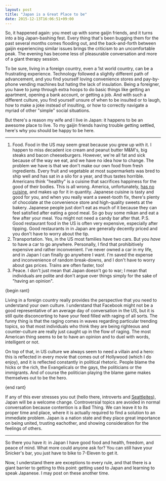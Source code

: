```yaml
---
layout: post
title: "Japan is a Great Place to be"
date: 2015-12-13T16:06:51+09:00
---
```


So, it happened again: you meet up with some gaijin friends, and it turns into a big Japan-bashing fest. Every thing that's been bugging them for the past several months comes flooding out, and the back-and-forth between gaijin experiencing similar issues brings the criticism to an uncomfortable peak. The evening has become less of pleasurable conversation and more of a giant therapy session.

To be sure, living in a foreign country, even a 1st world country, can be a frustrating experience. Technology followed a slightly different path of advancement, and you find yourself loving convenience stores and pay-by-phone vending machines but hating the lack of insulation. Being a foreigner, you have to jump through extra hoops to do basic things like getting an apartment, opening a bank account, or getting a job. And with such a different culture, you find yourself unsure of when to be insulted or to laugh, how to make a joke instead of insulting, or how to correctly navigate a myriad of other "simple" social situations.

But there's a reason my wife and I live in Japan: it happens to be an awesome place to live. To my gaijin friends having trouble getting settled, here's why you should be happy to be here.

***

1. Food. Food in the US may seem great because you grew up with it. I happen to miss decadent ice cream and peanut butter M&M's, big steaks and bacon cheeseburgers. However, we're all fat and sick because of the way we eat, and we have no idea how to change. <!--My wife and I recently watched the documentary "Fed Up", which explains the problems with legislation and industry in America that lead to unhealthy diets and unwholesome products. I recommend it for the information content, but it ends on a depressing note. They give the viewer a challenge: go sugar-free. They then tell you that the participant in the documentary who did the diet completely failed to lose weight. Great.--> The problem we have is that we don't make our own food from fresh ingredients. Every fruit and vegetable at most supermarkets was bred to ship well and has sat in a silo for a year, and thus tastes horrible. Americans think "healthy" is a cuisine that sacrifices happiness for the good of their bodies. This is all wrong. America, unfortunately, [has no cuisine](http://bigthink.com/videos/dan-barber-on-american-cuisine), and makes up for it in quantity. Japanese cuisine is tasty and good for you, and when you really want a sweet-tooth fix, there's plenty of chocolate at the convenience store and high-quality sweets at the bakery. Japanese people just don't eat as much of it because they can feel satisfied after eating a good meal. So go buy some mikan and eat a few after your meal. You might not need a candy bar after that.
P.S. Good restaurant food in the US is often very expensive, especially after tipping. Good restaurants in in Japan are generally decently priced and you don't have to worry about the tip.
2. Transportation. Yes, in the US most families have two cars. But you *have* to have a car to go anywhere. Personally, I find that prohibitively expensive and rather inconvenient. I've never owned a car in my life, and in Japan I can finally go anywhere I want. I'm saved the expense and inconvenience of random break-downs, and I don't have to worry about gas prices. Trains are often faster, too!
3. Peace. I don't just mean that Japan doesn't go to war; I mean that individuals are polite and don't argue over things simply for the sake of "having an opinion". 

 {begin rant}

 Living in a foreign country really provides the perspective that you need to understand your own culture. I understand that Facebook might not be a good representative of an average day of conversation in the US, but it is still quite disconcerting to have your feed filled with raging of all sorts. The funny thing is that the raging comes in waves regarding particular trending topics, so that most individuals who think they are being righteous and counter-culture are really just caught up in the flow of raging. The most American thing seems to be to have an opinion and to duel with words, intelligent or not.

 On top of that, in US culture we always seem to need a villain and a hero: this is reflected in every movie that comes out of Hollywood (which I do enjoy), and it is reflected constantly in political rhetoric. People blame the hicks or the rich, the Evangelicals or the gays, the politicians or the immigrants. And of course the politician playing the blame game makes themselves out to be the hero.

 {end rant}

 If any of this ever stresses you out (hello there, introverts and [Seattleites](https://www.quora.com/Is-the-Seattle-Freeze-a-real-thing-that-people-have-experienced-Is-it-particularly-hard-to-make-new-friends-in-Seattle-as-opposed-to-other-cities)), Japan will be a welcome change. Controversial topics are avoided in normal conversation because contention is a Bad Thing. We can leave it to its proper time and place, where it is actually required to find a solution to an immediate problem. Japan is a nation state and they place great importance on being united, trusting eachother, and showing consideration for the feelings of others.

***

So there you have it: in Japan I have good food and health, freedom, and peace of mind. What more could anyone ask for? You can still have your Snicker's bar, you just have to bike to 7-Eleven to get it.

Now, I understand there are exceptions to every rule, and that there is a giant barrier to getting to this point: getting used to Japan and learning to speak Japanese. I may post on these another time.
